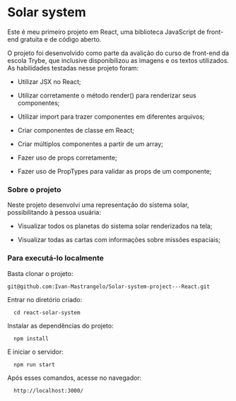 
# Solar system
Este é meu primeiro projeto em React, uma biblioteca JavaScript de front-end gratuita e de código aberto.

O projeto foi desenvolvido como parte da avalição do curso de front-end da escola Trybe, que inclusive disponibilizou as imagens e os textos utilizados. As habilidades testadas nesse projeto foram:

- Utilizar JSX no React;

- Utilizar corretamente o método render() para renderizar seus componentes;

- Utilizar import para trazer componentes em diferentes arquivos;

- Criar componentes de classe em React;

- Criar múltiplos componentes a partir de um array;

- Fazer uso de props corretamente;

- Fazer uso de PropTypes para validar as props de um componente;

### Sobre o projeto

Neste projeto desenvolvi uma representação do sistema solar, possibilitando à pessoa usuária:

- Visualizar todos os planetas do sistema solar renderizados na tela;

- Visualizar todas as cartas com informações sobre missões espaciais;

### Para executá-lo localmente

Basta clonar o projeto:
```
git@github.com:Ivan-Mastrangelo/Solar-system-project---React.git
```
Entrar no diretório criado:
```
  cd react-solar-system
  ```
Instalar as dependências do projeto:
```
  npm install
  ```
E iniciar o servidor:
```
  npm run start
  ```
Após esses comandos, acesse no navegador:
```
  http://localhost:3000/
  ```
